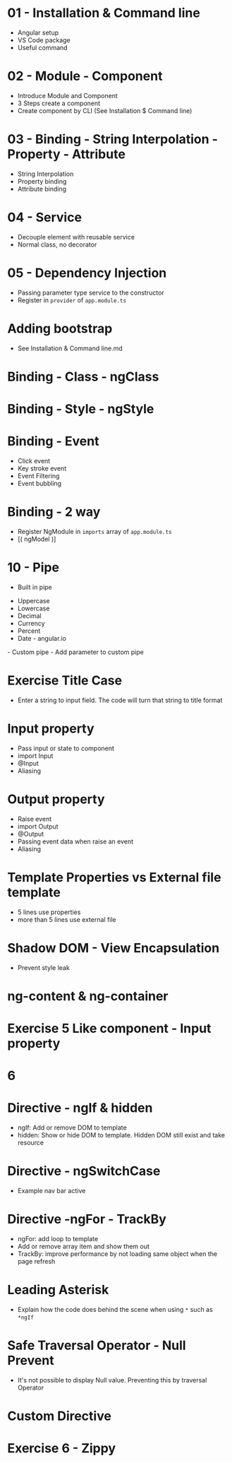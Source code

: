 # 01 - Installation & Command line
- Angular setup
- VS Code package
- Useful command 

# 02 - Module - Component
- Introduce Module and Component
- 3 Steps create a component
- Create component by CLI (See Installation $ Command line)

# 03 - Binding - String Interpolation - Property - Attribute
- String Interpolation
- Property binding
- Attribute binding

# 04 - Service
- Decouple element with reusable service
- Normal class, no decorator

# 05 - Dependency Injection
- Passing parameter type service to the constructor
- Register in ```provider``` of ```app.module.ts```

# Adding bootstrap
- See Installation & Command line.md

# Binding - Class - ngClass

# Binding - Style - ngStyle

# Binding - Event
- Click event
- Key stroke event
- Event Filtering
- Event bubbling

# Binding - 2 way
- Register NgModule in ```imports``` array of ```app.module.ts```
- [( ngModel )]

# 10 - Pipe
- Built in pipe
<ul>
  <li>Uppercase</li>
  <li>Lowercase</li>
  <li>Decimal</li>
  <li>Currency</li>
  <li>Percent</li>
  <li>Date - angular.io </li>
</ul>
- Custom pipe 
- Add parameter to custom pipe

# Exercise Title Case
- Enter a string to input field. The code will turn that string to title format

# Input property
- Pass input or state to component
- import Input
- @Input
- Aliasing

# Output property
- Raise event
- import Output
- @Output
- Passing event data when raise an event
- Aliasing

# Template Properties vs External file template
- 5 lines use properties
- more than 5 lines use external file

# Shadow DOM - View Encapsulation
- Prevent style leak

# ng-content & ng-container

# Exercise 5 Like component - Input property

# 6
# Directive - ngIf & hidden
- ngIf: Add or remove DOM to template
- hidden: Show or hide DOM to template. Hidden DOM still exist and take resource

# Directive - ngSwitchCase
- Example nav bar active

# Directive -ngFor - TrackBy
- ngFor: add loop to template
- Add or remove array item and show them out
- TrackBy: improve performance by not loading same object when the page refresh

# Leading Asterisk
- Explain how the code does behind the scene when using ```*``` such as ```*ngIf```

# Safe Traversal Operator - Null Prevent
- It's not possible to display Null value. Preventing this by traversal Operator

# Custom Directive

# Exercise 6  - Zippy
